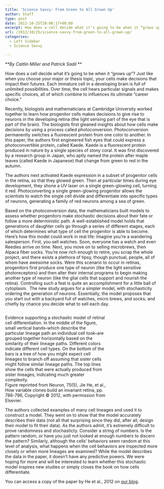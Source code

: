 ```yaml
---
title: 'Science Savvy: From Green to All Grown Up'
author: Staff
type: post
date: 2012-10-25T20:00:17+00:00
excerpt: How does a cell decide what it’s going to be when it “grows up”? Just like when you choose your major or thesis topic, your cells make decisions that impact their futures. Each immature cell in a developing brain is full of unlimited possibilities. Over time, the cell hears particular signals and makes specific choices, all of which combine to influences its ultimate “career choice”.
url: /2012/10/25/science-savvy-from-green-to-all-grown-up/
categories:
  - Left Sidebar
  - Science Savvy

---
```

**_By Caitlin Miller and Patrick Sadil_ **

How does a cell decide what it’s going to be when it “grows up”? Just like when you choose your major or thesis topic, your cells make decisions that impact their futures. Each immature cell in a developing brain is full of unlimited possibilities. Over time, the cell hears particular signals and makes specific choices, all of which combine to influences its ultimate “career choice.”

Recently, biologists and mathematicians at Cambridge University worked together to learn how progenitor cells makes decisions to give rise to neurons in the developing retina (the light sensing part of the eye that is part of the brain). The biologists first gleaned insights about how cells make decisions by using a process called photoconversion. Photoconversion permanently switches a fluorescent protein from one color to another. In this paper, the authors first engineered fish eyes that could express a photoconvertible protein, called Kaede. Kaede is a fluorescent protein produced in nature by a single species of stony coral. It was first discovered by a research group in Japan, who aptly named the protein after maple leaves (called Kaede in Japanese) that change from green to red in the autumn.

The authors next activated Kaede expression in a subset of progenitor cells in the retina, so that they glowed green. Then at particular times during eye development, they shone a UV laser on a single green-glowing cell, turning it red. Photoconverting a single green-glowing progenitor allows the scientists to watch the single cell divide and differentiate into specific types of neurons, generating a family of red neurons among a sea of green.

Based on the photoconversion data, the mathematicians built models to assess whether progenitors make stochastic decisions about their fate or follow a more deterministic path. A well-established model holds that generations of daughter cells go through a series of different stages, each of which determines what type of cell the progenitor is able to become. Here’s how this model could work in real life: Imagine you’re a wandering salesperson. First, you sell watches. Soon, everyone has a watch and even Reedies arrive on time. Next, you move on to selling microbrews, then Alpaca fiber socks. You’re now rich enough to retire, you scrap the whole project, and there exists a plethora of tipsy, though punctual, people, all of whom have awesome socks. Were this scenario to occur in retinas, progenitors first produce one type of neuron (like the light sensitive photoreceptors) and then alter their internal programs to begin making another type of neuron (like the glial cells that support and nourish the retina). Controlling such a feat is quite an accomplishment for a little ball of cytoplasm.  The new study argues for a simpler model, with stochasticity ordering the generation of neurons. Essentially, the model proposes that you start out with a backyard full of watches, micro brews, and socks; and chiefly by chance you decide what to sell each day.

<div id="attachment_1752" style="width: 330px" class="wp-caption aligncenter">
  <a href="http://www.reedquest.org/2012/10/science-savvy-from-green-to-all-grown-up/he-6h_reprint/" rel="attachment wp-att-1752"><img class="size-full wp-image-1752 " title="He 6H_reprint" src="https://i2.wp.com/www.reedquest.org/wp-content/uploads/2012/10/He-6H_reprint.jpeg?resize=320%2C170" alt="" data-recalc-dims="1" /></a>
  
  <p class="wp-caption-text">
    Evidence supporting a stochastic model of retinal cell differentiation. In the middle of the figure, small vertical bands&#8211;which describe the particular lineage path an individual cell took&#8211;are grouped together horizontally based on the similarity of their lineage paths. Different colors indicate different cell types. On the bottom of the bars is a tree of how you might expect cell lineages to branch off assuming that sister cells might follow similar lineage paths. The top lines show the cells that were actually produced from sister lineages, indicating much greater complexity.<br />Figure reprinted from Neuron, 75(5), Jie He, et al., How variable clones build an invariant retina, pp. 786-796, Copyright © 2012, with permission from Elsevier.
  </p>
</div>

The authors collected examples of many cell lineages and used it to construct a model. They went on to show that the model accurately describes their data (not all that surprising since they did, after all, design their model to fit their data). As the authors admit, it’s extremely difficult to prove randomness and stochasticty. Consider a string of numbers. Is the pattern random, or have you just not looked at enough numbers to discern the pattern? Similarly, although the cells’ behaviors seem random at this level of analysis, what happens when the cell behaviors are inspected more closely or when more lineages are examined? While the model describes the data in the paper, it doesn’t have any predictive powers. We were hoping for more and will be interested to learn whether this stochastic model inspires new studies or simply closes the book on how cells differentiate.

You can access a copy of the paper by He et al., 2012 on [our blog][1].

 [1]: http://cervenylab.wordpress.com/